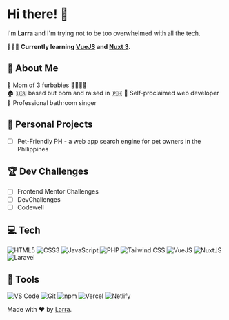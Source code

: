 # Hi there! 👋
I'm <b>Larra</b> and I'm trying not to be too overwhelmed with all the tech.

👩🏻‍💻 <b>Currently learning [VueJS][vue] and [Nuxt 3][nuxt3].</b>

## 🎀 About Me
🐾 Mom of 3 furbabies 🐻‍❄️🐻🧸  
🏠 🇺🇸 based but born and raised in 🇵🇭
👑 Self-proclaimed web developer  
🎤 Professional bathroom singer

## 💖 Personal Projects
- [ ] Pet-Friendly PH - a web app search engine for pet owners in the Philippines

## 🏆 Dev Challenges
- [ ] Frontend Mentor Challenges
- [ ] DevChallenges
- [ ] Codewell

## 💻 Tech
![HTML5](https://img.shields.io/badge/%20-html5-orange?logo=css3&style=for-the-badge&color=E34F26&logoColor=ffffff) 
![CSS3](https://img.shields.io/badge/%20-css3-blue?logo=html5&style=for-the-badge&color=1572B6&logoColor=ffffff) 
![JavaScript](https://img.shields.io/badge/%20-javascript-yellow?logo=javascript&style=for-the-badge&color=F7DF1E&logoColor=000000) 
![PHP](https://img.shields.io/badge/%20-php-blue?logo=php&style=for-the-badge&color=777BB4&logoColor=ffffff) 
![Tailwind CSS](https://img.shields.io/badge/%20-tailwindcss-blue?logo=tailwindcss&style=for-the-badge&color=06B6D4&logoColor=ffffff) 
![VueJS](https://img.shields.io/badge/%20-vue.js-green?logo=vue.js&style=for-the-badge&color=4FC08D&logoColor=ffffff) 
![NuxtJS](https://img.shields.io/badge/%20-nuxt.js-green?logo=nuxt.js&style=for-the-badge&color=00DC82&logoColor=ffffff) 
![Laravel](https://img.shields.io/badge/%20-laravel-red?logo=laravel&style=for-the-badge&color=FF2D20&logoColor=ffffff)  

## 🔧 Tools
![VS Code](https://img.shields.io/badge/%20-vscode-blue?logo=visualstudiocode&style=for-the-badge&color=007ACC&logoColor=ffffff) 
![Git](https://img.shields.io/badge/%20-git-red?logo=git&style=for-the-badge&color=F05032&logoColor=ffffff) 
![npm](https://img.shields.io/badge/%20-npm-red?logo=npm&style=for-the-badge&color=CB3837&logoColor=ffffff) 
![Vercel](https://img.shields.io/badge/%20-vercel-green?logo=vercel&style=for-the-badge&color=000000&logoColor=ffffff) 
![Netlify](https://img.shields.io/badge/%20-netlify-green?logo=netlify&style=for-the-badge&color=00C7B7&logoColor=ffffff) 

Made with ❤️ by [Larra](https://github.com/larrasu/).

[vue]: https://v3.vuejs.org/
[nuxt3]: https://v3.nuxtjs.org/
